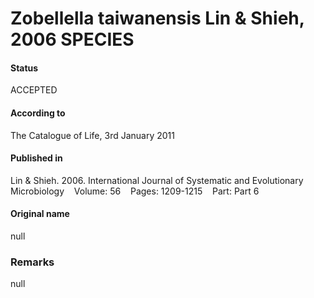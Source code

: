 # Zobellella taiwanensis Lin & Shieh, 2006 SPECIES

#### Status
ACCEPTED

#### According to
The Catalogue of Life, 3rd January 2011

#### Published in
Lin & Shieh. 2006. International Journal of Systematic and Evolutionary Microbiology    Volume: 56    Pages: 1209-1215    Part: Part 6

#### Original name
null

### Remarks
null